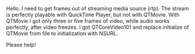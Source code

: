 Hello. I need to get frames out of streaming media source (rtp). The stream is perfectly playable with QuickTime Player, but not with QTMovie. With QTMovie I got only three or five frames of video, while audio works perfectly, after video freezes. I got QTCoreVideo101 and replace initialize of QTMovie from file to initialization with NSURL.

Please help!
